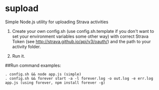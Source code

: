 supload
=======

Simple Node.js utility for uploading Strava activities

1.  Create your own config.sh (use config.sh.template if you don't want to set your environment variables some other way) with correct Strava Token (see http://strava.github.io/api/v3/oauth/) and the path to your activity folder.

2.  Run it. 


##Run command examples:


    . config.sh && node app.js (simple)
    . config.sh && forever start -a -l forever.log -o out.log -e err.log app.js (using forever, npm install forever -g)
    
 

